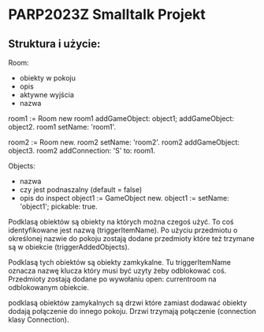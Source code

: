 # PARP2023Z Smalltalk Projekt

## Struktura i użycie:
Room:
- obiekty w pokoju
- opis
- aktywne wyjścia
- nazwa

room1 := Room new
room1 addGameObject: object1; addGameObject: object2.
room1 setName: 'room1'.

room2 := Room new.
room2 setName: 'room2'.
room2 addGameObject: object3.
room2 addConnection: 'S' to: room1. 

Objects:
- nazwa
- czy jest podnaszalny (default = false)
- opis do inspect
object1 := GameObject new.
object1 := setName: 'object1'; pickable: true.

Podklasą obiektów są obiekty na których można czegoś użyć. 
To coś identyfikowane jest nazwą (triggerItemName). Po użyciu przedmiotu o określonej nazwie do pokoju zostają dodane przedmioty które też trzymane są w obiekcie (triggerAddedObjects).

Podklasą tych obiektów są obiekty zamkykalne. Tu triggerItemName oznacza nazwę klucza który musi być uzyty żeby odblokować coś. Przedmioty zostają dodane po wywołaniu open: currentroom na odblokowanym obiekcie.

podklasą obiektów zamykalnych są drzwi które zamiast dodawać obiekty dodają połączenie do innego pokoju.
Drzwi trzymają połączenie (connection klasy Connection).
